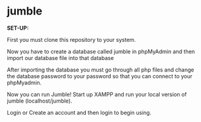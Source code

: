 # jumble

**SET-UP:**

First you must clone this repository to your system. 

Now you have to create a database called jumble in phpMyAdmin and then import our database file into that database

After importing the database you must go through all php files and change the database password to your password so that you can connect to your phpMyadmin.

Now you can run Jumble! Start up XAMPP and run your local version of jumble (localhost/jumble). 

Login or Create an account and then login to begin using.

